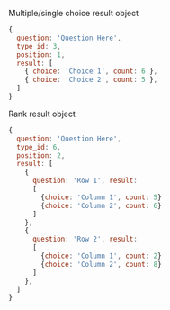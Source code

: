 Multiple/single choice result object

```javascript
{
  question: 'Question Here',
  type_id: 3,
  position: 1,
  result: [
    { choice: 'Choice 1', count: 6 },
    { choice: 'Choice 2', count: 5 },
  ]
}
```

Rank result object

```javascript
{
  question: 'Question Here',
  type_id: 6,
  position: 2,
  result: [
    {
      question: 'Row 1', result:
      [
        {choice: 'Column 1', count: 5}
        {choice: 'Column 2', count: 6}
      ]
    },
    {
      question: 'Row 2', result:
      [
        {choice: 'Column 1', count: 2}
        {choice: 'Column 2', count: 8}
      ]
    },
  ]
}
```
